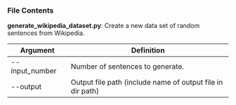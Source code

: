 ### File Contents


**generate_wikipedia_dataset.py**: Create a new data set of random sentences from Wikipedia.

| Argument  | Definition |
| ------------- | ------------- |
| --input_number | Number of sentences to generate. |
| --output  | Output file path (include name of output file in dir path) |
